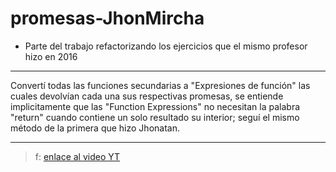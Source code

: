 # promesas-JhonMircha

* Parte del trabajo refactorizando los ejercicios que el mismo profesor hizo en 2016

---

Convertí todas las funciones secundarias a "Expresiones de función" las cuales devolvían cada una sus respectivas promesas,
se entiende implicitamente que las "Function Expressions" no necesitan la palabra "return" cuando contiene un solo resultado su interior;
seguí el mismo método de la primera que hizo Jhonatan.

---

> f: [enlace al video YT](https://www.youtube.com/watch?v=3lPyqtRK1GA&list=PLvq-jIkSeTUY3gY-ptuqkNEXZHsNwlkND&index=29)
